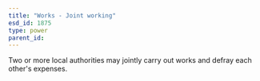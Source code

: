 ```yaml
---
title: "Works - Joint working"
esd_id: 1875
type: power
parent_id:  
---
```


Two or more local authorities may jointly carry out works and defray each other's expenses.

